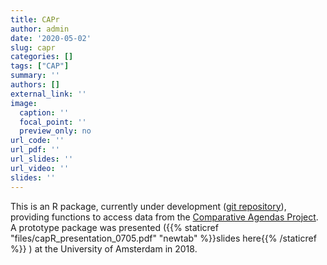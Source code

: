 ```yaml
---
title: CAPr
author: admin
date: '2020-05-02'
slug: capr
categories: []
tags: ["CAP"]
summary: ''
authors: []
external_link: ''
image:
  caption: ''
  focal_point: ''
  preview_only: no
url_code: ''
url_pdf: ''
url_slides: ''
url_video: ''
slides: ''
---
```

This is an R package, currently under development ([git repository](https://github.com/borghenry/capR)), providing functions to access data from the [Comparative Agendas Project](www.comparativeagendas.net).   
A prototype package was presented ({{% staticref "files/capR_presentation_0705.pdf" "newtab" %}}slides here{{% /staticref %}}
) at the University of Amsterdam in 2018. 


